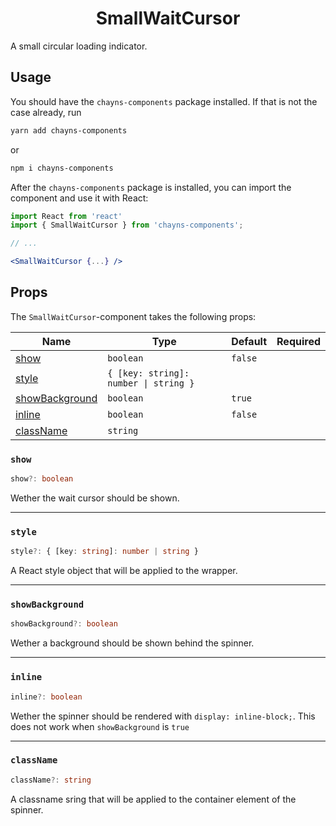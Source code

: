<div align="center"><h1>SmallWaitCursor</h1></div>

A small circular loading indicator.

## Usage

You should have the `chayns-components` package installed. If that is not the
case already, run

```bash
yarn add chayns-components
```

or

```bash
npm i chayns-components
```

After the `chayns-components` package is installed, you can import the component
and use it with React:

```jsx
import React from 'react'
import { SmallWaitCursor } from 'chayns-components';

// ...

<SmallWaitCursor {...} />
```

## Props

The `SmallWaitCursor`-component takes the following props:

| Name                              | Type                                  | Default | Required |
| --------------------------------- | ------------------------------------- | ------- | :------: |
| [show](#show)                     | `boolean`                             | `false` |          |
| [style](#style)                   | `{ [key: string]: number \| string }` |         |          |
| [showBackground](#showbackground) | `boolean`                             | `true`  |          |
| [inline](#inline)                 | `boolean`                             | `false` |          |
| [className](#classname)           | `string`                              |         |          |

### `show`

```ts
show?: boolean
```

Wether the wait cursor should be shown.

---

### `style`

```ts
style?: { [key: string]: number | string }
```

A React style object that will be applied to the wrapper.

---

### `showBackground`

```ts
showBackground?: boolean
```

Wether a background should be shown behind the spinner.

---

### `inline`

```ts
inline?: boolean
```

Wether the spinner should be rendered with `display: inline-block;`. This does
not work when `showBackground` is `true`

---

### `className`

```ts
className?: string
```

A classname sring that will be applied to the container element of the spinner.
